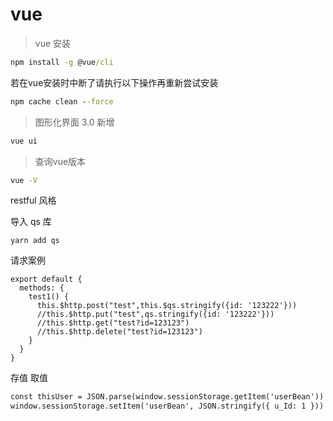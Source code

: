 # vue

> vue 安装

```cmd
npm install -g @vue/cli
```

若在vue安装时中断了请执行以下操作再重新尝试安装

```cmd
npm cache clean --force
```

> 图形化界面 3.0 新增

```cmd
vue ui
```

> 查询vue版本

```cmd
vue -V
```



restful 风格

导入 qs 库

```shell
yarn add qs
```

请求案例

```vue
export default {
  methods: {
    test1() {
      this.$http.post("test",this.$qs.stringify({id: '123222'}))
      //this.$http.put("test",qs.stringify({id: '123222'}))
      //this.$http.get("test?id=123123")
      //this.$http.delete("test?id=123123")
    }
  }
}
```

存值 取值

```md
const thisUser = JSON.parse(window.sessionStorage.getItem('userBean'))
window.sessionStorage.setItem('userBean', JSON.stringify({ u_Id: 1 }))
```

